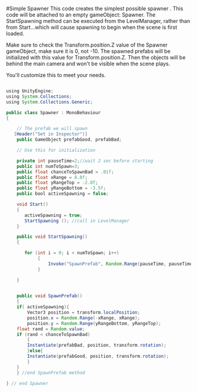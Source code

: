 #Simple Spawner
This code creates the simplest possible spawner
.
This code will be attached to an empty gameObject: Spawner.  The StartSpawning method can be executed from the LevelManager, rather than from Start...which will cause spawning to begin when the scene is first loaded. 

Make sure to check the Transform.position.Z value of the Spawner gameObject, make sure it is 0, not -10.  The spawned prefabs will be initialized with this value for Transform.position.Z. Then the objects will be behind the main camera and won't be visible when the scene plays.  

You'll customize this to meet your needs.  

```java

using UnityEngine;
using System.Collections;
using System.Collections.Generic;

public class Spawner : MonoBehaviour
{

    // The prefab we will spawn
   [Header("Set in Inspector")]
    public GameObject prefabGood, prefabBad;

    // Use this for initialization

    private int pauseTime=2;//wait 2 sec before starting
    public int numToSpawn=3;
    public float chanceToSpawnBad = .01f;
    public float xRange = 8.0f;
    public float yRangeTop = -2.0f;
    public float yRangeBottom = -3.5f;
    public bool activeSpawning = false;

    void Start()
    {
       activeSpawning = true;
       StartSpawning (); //call in LevelManager
    }

    public void StartSpawning()
    {

       for (int i = 0; i < numToSpawn; i++)
            {
                Invoke("SpawnPrefab", Random.Range(pauseTime, pauseTime * 2.0f));
            }

    }

    
    public void SpawnPrefab()
    {
    if( activeSpawning){
        Vector3 position = transform.localPosition;
        position.x = Random.Range(-xRange, xRange);
        position.y = Random.Range(yRangeBottom, yRangeTop);
    float rand = Random.value;
    if (rand < chanceToSpawnBad)
        {
        Instantiate(prefabBad, position, transform.rotation);
        }else{
        Instantiate(prefabGood, position, transform.rotation);
        }
    }  
    } //end SpawnPrefab method
    
} // end Spawner
```

